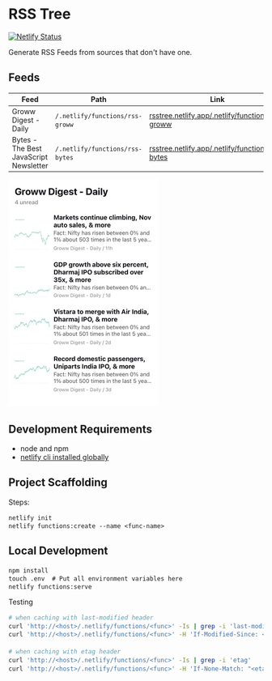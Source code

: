# RSS Tree

[![Netlify Status](https://api.netlify.com/api/v1/badges/d2b11387-e2b1-4ead-a396-236a44348062/deploy-status)](https://app.netlify.com/sites/rsstree/deploys)

Generate RSS Feeds from sources that don't have one.

## Feeds

| Feed | Path | Link |
|------|------|---------|
| Groww Digest - Daily                   | `/.netlify/functions/rss-groww` | [rsstree.netlify.app/.netlify/functions/rss-groww](https://rsstree.netlify.app/.netlify/functions/rss-groww) |
| Bytes - The Best JavaScript Newsletter | `/.netlify/functions/rss-bytes` | [rsstree.netlify.app/.netlify/functions/rss-bytes](https://rsstree.netlify.app/.netlify/functions/rss-bytes) |

![Demo of Groww Digest - Daily](./docs/demo.jpg)

## Development Requirements

- node and npm
- [netlify cli installed globally](https://docs.netlify.com/cli/get-started/)

## Project Scaffolding

Steps:

```
netlify init
netlify functions:create --name <func-name>
```

## Local Development

```
npm install
touch .env  # Put all environment variables here
netlify functions:serve
```

Testing

```bash
# when caching with last-modified header
curl 'http://<host>/.netlify/functions/<func>' -Is | grep -i 'last-modified'
curl 'http://<host>/.netlify/functions/<func>' -H 'If-Modified-Since: <last-modified>' -I

# when caching with etag header
curl 'http://<host>/.netlify/functions/<func>' -Is | grep -i 'etag'
curl 'http://<host>/.netlify/functions/<func>' -H 'If-None-Match: "<etag>"' -I
```
